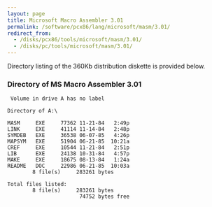 ```yaml
---
layout: page
title: Microsoft Macro Assembler 3.01
permalink: /software/pcx86/lang/microsoft/masm/3.01/
redirect_from:
  - /disks/pcx86/tools/microsoft/masm/3.01/
  - /disks/pc/tools/microsoft/masm/3.01/
---
```


Directory listing of the 360Kb distribution diskette is provided below.

### Directory of MS Macro Assembler 3.01

	 Volume in drive A has no label

	Directory of A:\

	MASM     EXE     77362 11-21-84   2:49p
	LINK     EXE     41114 11-14-84   2:48p
	SYMDEB   EXE     36538 06-07-85   4:26p
	MAPSYM   EXE     51904 06-21-85  10:21a
	CREF     EXE     10544 11-21-84   2:51p
	LIB      EXE     24138 10-31-84   4:57p
	MAKE     EXE     18675 08-13-84   1:24a
	README   DOC     22986 06-21-85  10:03a
	        8 file(s)     283261 bytes

	Total files listed:
	        8 file(s)     283261 bytes
	                       74752 bytes free
